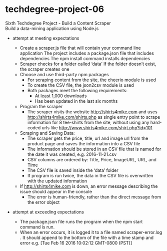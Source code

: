 # techdegree-project-06
Sixth Techdegree Project - Build a Content Scraper <br>
Build a data-mining application using Node.js

* attempt at meeting expectations
    * Create a scraper.js file that will contain your command line application 
      The project includes a package.json file that includes dependencies 
      The npm install command installs dependencies
    * Scraper checks for a folder called ‘data’
      If the folder doesn’t exist, the scraper creates one 
    * Choose and use third-party npm packages
        * For scraping content from the site, the cheerio module is used
        * To create the CSV file, the json2csv module is used
        * Both packages meet the following requirements:
            * At least 1,000 downloads
            * Has been updated in the last six months
    * Program the scraper
        * The scraper visits the website http://shirts4mike.com and uses http://shirts4mike.com/shirts.php as single entry point to scrape information for           8 tee-shirts from the site, without using any hard-coded urls like http://www.shirts4mike.com/shirt.php?id=101
    * Scraping and Saving Data:
        * The scraper gets the price, title, url and image url from the product page and saves the information into a CSV file
        * The information should be stored in an CSV file that is named for the date it was created, e.g. 2016-11-21.csv
        * CSV columns are ordered by: Title, Price, ImageURL, URL, and Time
        * The CSV file is saved inside the ‘data’ folder
        * If program is run twice, the data in the CSV file is overwritten with the updated information
    * If http://shirts4mike.com is down, an error message describing the issue should appear in the console
        * The error is human-friendly, rather than the direct message from the error object

* attempt at exceeding expectations
    * The package.json file runs the program when the npm start command is run.
    * When an error occurs, it is logged it to a file named scraper-error.log . 
      It should append to the bottom of the file with a time stamp and error e.g. [Tue Feb 16 2016 10:02:12 GMT-0800 (PST)] <error message> 
